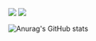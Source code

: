 
<img src="https://img.shields.io/badge/Swift-F05138?style=for-the-badge&logo=Swift&logoColor=white">
<img src="https://img.shields.io/badge/SwiftUI-F05138?style=for-the-badge&logo=Swift&logoColor=white">


![Anurag's GitHub stats](https://github-readme-stats.vercel.app/api?username=fito-daehyeon&show_icons=true&theme=radical)

